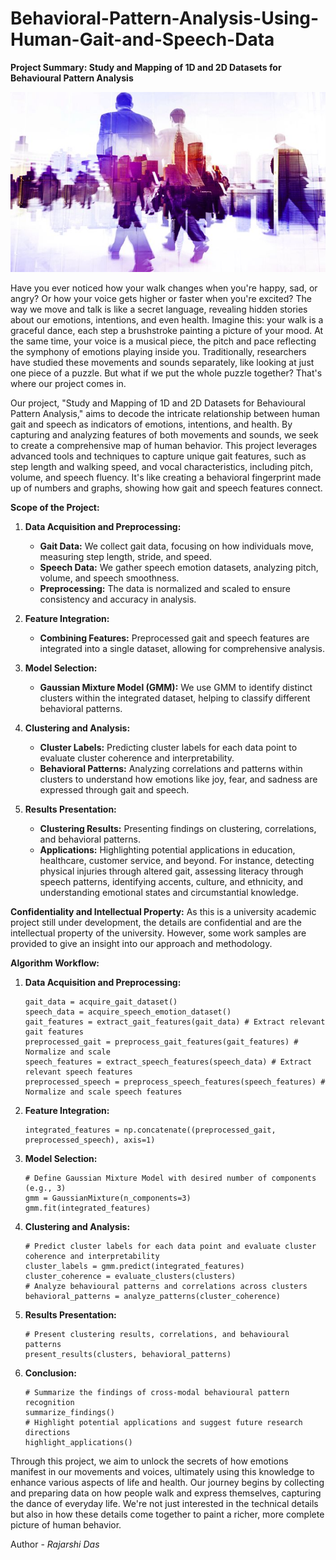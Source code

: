 # Behavioral-Pattern-Analysis-Using-Human-Gait-and-Speech-Data
**Project Summary: Study and Mapping of 1D and 2D Datasets for Behavioural Pattern Analysis**

![Behaviouiral Pattern Analysis](https://github.com/rdcodings/Behavioral-Pattern-Analysis-Using-Human-Gait-and-Speech-Data/blob/24bb7904c44bba44ea8e258a023a65b4c5e11611/Title.jpg)

Have you ever noticed how your walk changes when you're happy, sad, or angry? Or how your voice gets higher or faster when you're excited? The way we move and talk is like a secret language, revealing hidden stories about our emotions, intentions, and even health. Imagine this: your walk is a graceful dance, each step a brushstroke painting a picture of your mood. At the same time, your voice is a musical piece, the pitch and pace reflecting the symphony of emotions playing inside you. Traditionally, researchers have studied these movements and sounds separately, like looking at just one piece of a puzzle. But what if we put the whole puzzle together? That's where our project comes in.

Our project, "Study and Mapping of 1D and 2D Datasets for Behavioural Pattern Analysis," aims to decode the intricate relationship between human gait and speech as indicators of emotions, intentions, and health. By capturing and analyzing features of both movements and sounds, we seek to create a comprehensive map of human behavior. This project leverages advanced tools and techniques to capture unique gait features, such as step length and walking speed, and vocal characteristics, including pitch, volume, and speech fluency. It's like creating a behavioral fingerprint made up of numbers and graphs, showing how gait and speech features connect.

**Scope of the Project:**

1. **Data Acquisition and Preprocessing:**
   - **Gait Data:** We collect gait data, focusing on how individuals move, measuring step length, stride, and speed.
   - **Speech Data:** We gather speech emotion datasets, analyzing pitch, volume, and speech smoothness.
   - **Preprocessing:** The data is normalized and scaled to ensure consistency and accuracy in analysis.

2. **Feature Integration:**
   - **Combining Features:** Preprocessed gait and speech features are integrated into a single dataset, allowing for comprehensive analysis.

3. **Model Selection:**
   - **Gaussian Mixture Model (GMM):** We use GMM to identify distinct clusters within the integrated dataset, helping to classify different behavioral patterns.

4. **Clustering and Analysis:**
   - **Cluster Labels:** Predicting cluster labels for each data point to evaluate cluster coherence and interpretability.
   - **Behavioral Patterns:** Analyzing correlations and patterns within clusters to understand how emotions like joy, fear, and sadness are expressed through gait and speech.

5. **Results Presentation:**
   - **Clustering Results:** Presenting findings on clustering, correlations, and behavioral patterns.
   - **Applications:** Highlighting potential applications in education, healthcare, customer service, and beyond. For instance, detecting physical injuries through altered gait, assessing literacy through speech patterns, identifying accents, culture, and ethnicity, and understanding emotional states and circumstantial knowledge.

**Confidentiality and Intellectual Property:**
As this is a university academic project still under development, the details are confidential and are the intellectual property of the university. However, some work samples are provided to give an insight into our approach and methodology.

**Algorithm Workflow:**

1. **Data Acquisition and Preprocessing:**
   ```
   gait_data = acquire_gait_dataset()
   speech_data = acquire_speech_emotion_dataset()
   gait_features = extract_gait_features(gait_data) # Extract relevant gait features
   preprocessed_gait = preprocess_gait_features(gait_features) # Normalize and scale
   speech_features = extract_speech_features(speech_data) # Extract relevant speech features
   preprocessed_speech = preprocess_speech_features(speech_features) # Normalize and scale speech features
   ```

2. **Feature Integration:**
   ```
   integrated_features = np.concatenate((preprocessed_gait, preprocessed_speech), axis=1)
   ```

3. **Model Selection:**
   ```
   # Define Gaussian Mixture Model with desired number of components (e.g., 3)
   gmm = GaussianMixture(n_components=3)
   gmm.fit(integrated_features)
   ```

4. **Clustering and Analysis:**
   ```
   # Predict cluster labels for each data point and evaluate cluster coherence and interpretability
   cluster_labels = gmm.predict(integrated_features)
   cluster_coherence = evaluate_clusters(clusters)
   # Analyze behavioural patterns and correlations across clusters
   behavioral_patterns = analyze_patterns(cluster_coherence)
   ```

5. **Results Presentation:**
   ```
   # Present clustering results, correlations, and behavioural patterns
   present_results(clusters, behavioral_patterns)
   ```

6. **Conclusion:**
   ```
   # Summarize the findings of cross-modal behavioural pattern recognition
   summarize_findings()
   # Highlight potential applications and suggest future research directions
   highlight_applications()
   ```

Through this project, we aim to unlock the secrets of how emotions manifest in our movements and voices, ultimately using this knowledge to enhance various aspects of life and health. Our journey begins by collecting and preparing data on how people walk and express themselves, capturing the dance of everyday life. We're not just interested in the technical details but also in how these details come together to paint a richer, more complete picture of human behavior.

Author - *Rajarshi Das*
